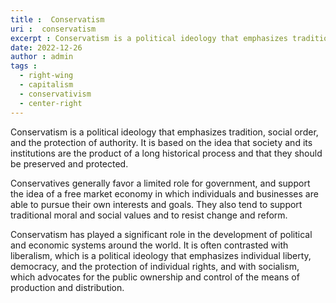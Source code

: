 ```yaml
---
title :  Conservatism
uri :  conservatism
excerpt : Conservatism is a political ideology that emphasizes tradition, social order, and the protection of authority. It is based on the idea that society and its institutions are the product of a long historical process and that they should be preserved and protected.
date: 2022-12-26
author : admin
tags : 
  - right-wing
  - capitalism
  - conservativism
  - center-right
---
```




Conservatism is a political ideology that emphasizes tradition, social order, and the protection of authority. It is based on the idea that society and its institutions are the product of a long historical process and that they should be preserved and protected.

Conservatives generally favor a limited role for government, and support the idea of a free market economy in which individuals and businesses are able to pursue their own interests and goals. They also tend to support traditional moral and social values and to resist change and reform.

Conservatism has played a significant role in the development of political and economic systems around the world. It is often contrasted with liberalism, which is a political ideology that emphasizes individual liberty, democracy, and the protection of individual rights, and with socialism, which advocates for the public ownership and control of the means of production and distribution.
